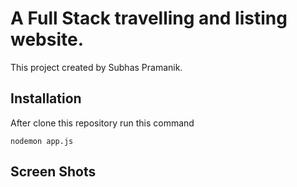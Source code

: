 # A Full Stack travelling and listing website. 

This project created by Subhas Pramanik.

## Installation

After clone this repository run this command

`nodemon app.js`

## Screen Shots


